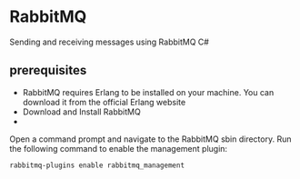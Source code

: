 # RabbitMQ
Sending and receiving messages using RabbitMQ C#

## prerequisites
 - RabbitMQ requires Erlang to be installed on your machine. You can download it from the official Erlang website
 - Download and Install RabbitMQ
 - 
Open a command prompt and navigate to the RabbitMQ sbin directory.
Run the following command to enable the management plugin:
```cmd
rabbitmq-plugins enable rabbitmq_management
```
